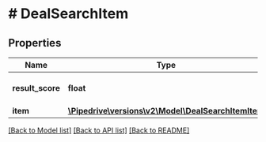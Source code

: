 # # DealSearchItem

## Properties

Name | Type | Description | Notes
------------ | ------------- | ------------- | -------------
**result_score** | **float** | Search result relevancy | [optional]
**item** | [**\Pipedrive\versions\v2\Model\DealSearchItemItem**](DealSearchItemItem.md) |  | [optional]

[[Back to Model list]](../README.md#documentation-for-models) [[Back to API list]](../README.md#documentation-for-api-endpoints) [[Back to README]](../README.md)
